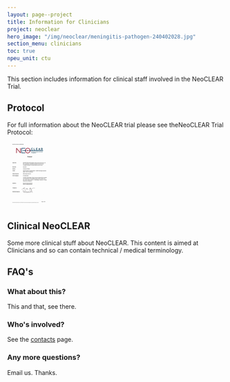 ```yaml
---
layout: page--project
title: Information for Clinicians
project: neoclear
hero_image: "/img/neoclear/meningitis-pathogen-240402028.jpg"
section_menu: clinicians
toc: true
npeu_unit: ctu
---
```



This section includes information for clinical staff involved in the NeoCLEAR Trial.

## Protocol

For full information about the NeoCLEAR trial please see theNeoCLEAR Trial Protocol:

<p class="u-text-align--center">
<a href="/downloads/files/neoclear/protocol/NeoCLEAR_Protocol_V3_02MAY2018%20signed.pdf" type="application/pdf" class="c-thumbnail  c-thumbnail--small">
    <img src="/downloads/thumbs/1854/small-NeoCLEAR_Protocol_V3_02MAY2018%20signed.png" alt="">
</a>
</p>

## Clinical NeoCLEAR

Some more clinical stuff about NeoCLEAR. This content is aimed at Clinicians and so can contain technical / medical terminology.


## FAQ's

### What about this?

This and that, see there.

### Who's involved?

See the [contacts](/neoclear/contacts) page.

### Any more questions?

Email us.
Thanks.